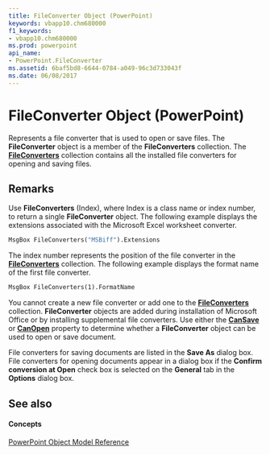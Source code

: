 ```yaml
---
title: FileConverter Object (PowerPoint)
keywords: vbapp10.chm680000
f1_keywords:
- vbapp10.chm680000
ms.prod: powerpoint
api_name:
- PowerPoint.FileConverter
ms.assetid: 6baf5bd8-6644-0784-a049-96c3d733043f
ms.date: 06/08/2017
---
```



# FileConverter Object (PowerPoint)

Represents a file converter that is used to open or save files. The  **FileConverter** object is a member of the **FileConverters** collection. The **[FileConverters](fileconverters-object-powerpoint.md)** collection contains all the installed file converters for opening and saving files.


## Remarks

Use  **FileConverters** (Index), where Index is a class name or index number, to return a single **FileConverter** object. The following example displays the extensions associated with the Microsoft Excel worksheet converter.


```vb
MsgBox FileConverters("MSBiff").Extensions
```

The index number represents the position of the file converter in the  **[FileConverters](fileconverters-object-powerpoint.md)** collection. The following example displays the format name of the first file converter.




```vb
MsgBox FileConverters(1).FormatName
```

You cannot create a new file converter or add one to the  **[FileConverters](fileconverters-object-powerpoint.md)** collection. **FileConverter** objects are added during installation of Microsoft Office or by installing supplemental file converters. Use either the **[CanSave](fileconverter-cansave-property-powerpoint.md)** or **[CanOpen](fileconverter-canopen-property-powerpoint.md)** property to determine whether a **FileConverter** object can be used to open or save document.

File converters for saving documents are listed in the  **Save As** dialog box. File converters for opening documents appear in a dialog box if the **Confirm conversion at Open** check box is selected on the **General** tab in the **Options** dialog box.


## See also


#### Concepts


[PowerPoint Object Model Reference](object-model-powerpoint-vba-reference.md)

